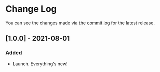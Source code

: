 # Change Log

You can see the changes made via the [commit log](https://github.com/themehybrid/hybrid-contracts/commits/master) for the latest release.

## [1.0.0] - 2021-08-01

### Added

- Launch.  Everything's new!
